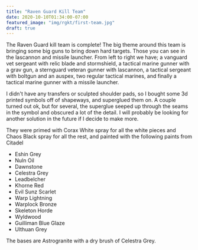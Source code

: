 ```yaml
---
title: "Raven Guard Kill Team"
date: 2020-10-10T01:34:00-07:00
featured_image: "img/rgkt/first-team.jpg"
draft: true
---
```


The Raven Guard kill team is complete! The big theme around this team is bringing some big
guns to bring down hard targets. Those you can see in the lascannon and missile launcher. From
left to right we have; a vanguard vet sergeant with relic blade and stormshield, a tactical
marine gunner with a grav gun, a sternguard veteran gunner with lascannon, a tactical sergeant
with boltgun and an auspex, two regular tactical marines, and finally a tactical marine gunner
with a missile launcher.

I didn't have any transfers or sculpted shoulder pads, so I bought some 3d printed symbols
off of shapeways, and superglued them on. A couple turned out ok, but for several, the superglue
seeped up through the seams in the symbol and obscured a lot of the detail. I will probably be
looking for another solution in the future if I decide to make more.

They were primed with Corax White spray for all the white pieces and Chaos Black spray
for all the rest, and painted with the following paints from Citadel

- Eshin Grey
- Nuln Oil
- Dawnstone
- Celestra Grey
- Leadbelcher
- Khorne Red
- Evil Sunz Scarlet
- Warp Lightning
- Warplock Bronze
- Skeleton Horde
- Wyldwood
- Guilliman Blue Glaze
- Ulthuan Grey

The bases are Astrogranite with a dry brush of Celestra Grey.
